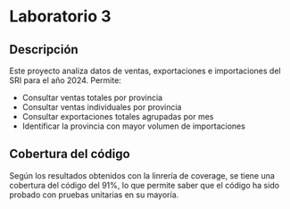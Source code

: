 # Laboratorio 3 

## Descripción
Este proyecto analiza datos de ventas, exportaciones e importaciones del SRI para el año 2024. Permite:
- Consultar ventas totales por provincia
- Consultar ventas individuales por provincia
- Consultar exportaciones totales agrupadas por mes
- Identificar la provincia con mayor volumen de importaciones

## Cobertura del código
Según los resultados obtenidos con la linrería de coverage, se tiene una cobertura del código del 91%, lo que permite saber que el código ha sido probado con pruebas unitarias en su mayoría.